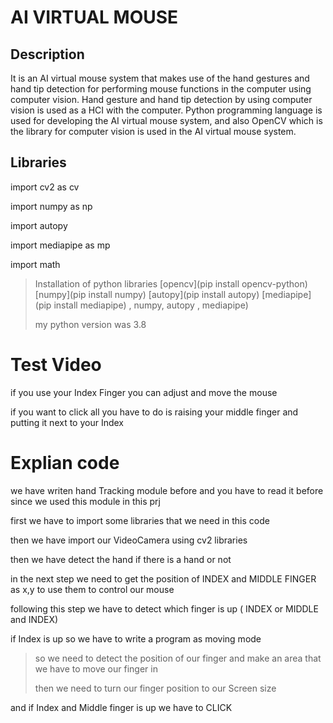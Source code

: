 
# AI VIRTUAL MOUSE

## Description

It is an AI virtual mouse system that makes use of the hand gestures and hand tip detection for performing mouse functions in the computer using computer vision.
Hand gesture and hand tip detection by using computer vision is used as a HCI with the computer. Python programming language is used for developing the AI virtual mouse system, and also OpenCV which is the library for computer vision is used in the AI virtual mouse system.

## Libraries

import cv2 as cv

import numpy as np

import autopy

import mediapipe as mp

import math

>Installation of python libraries 
>[opencv](pip install opencv-python)
>[numpy](pip install numpy)
>[autopy](pip install autopy)
>[mediapipe](pip install mediapipe)
>, numpy, autopy , mediapipe)
>
>my python version was 3.8 


# Test Video
if you use your Index Finger you can adjust and move the mouse

if you want to click all you have to do is raising your middle finger and putting it next to your Index

# Explian code 
 we have writen hand Tracking module before and you have to read it before since we used this module in this prj 
 
 first we have to import some libraries that we need in this code
 
 then we have import our VideoCamera using cv2 libraries 
 
 then we have detect the hand if there is a hand or not 
 
 in the next step we need to get the position of INDEX and MIDDLE FINGER as x,y to use them to control our mouse 
 
 following this step we have to detect which finger is up ( INDEX or MIDDLE and INDEX) 
 
 if Index is up so we have to write a program as moving mode
  > so we need to detect the position of our finger and make an area that we have to move our finger in 
  > 
  > then we need to turn our finger position to our Screen size 
 
 and if Index and Middle finger is up we have to CLICK 
